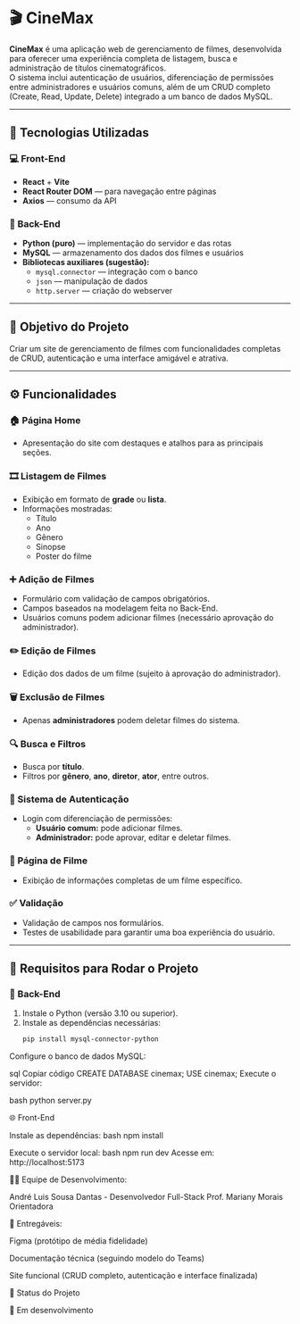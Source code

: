 # 🎬 CineMax

**CineMax** é uma aplicação web de gerenciamento de filmes, desenvolvida para oferecer uma experiência completa de listagem, busca e administração de títulos cinematográficos.  
O sistema inclui autenticação de usuários, diferenciação de permissões entre administradores e usuários comuns, além de um CRUD completo (Create, Read, Update, Delete) integrado a um banco de dados MySQL.

---

## 🚀 Tecnologias Utilizadas

### 💻 Front-End
- **React** + **Vite**
- **React Router DOM** — para navegação entre páginas
- **Axios** — consumo da API

### 🐍 Back-End
- **Python (puro)** — implementação do servidor e das rotas
- **MySQL** — armazenamento dos dados dos filmes e usuários
- **Bibliotecas auxiliares (sugestão):**
  - `mysql.connector` — integração com o banco
  - `json` — manipulação de dados
  - `http.server` — criação do webserver

---

## 🎯 Objetivo do Projeto

Criar um site de gerenciamento de filmes com funcionalidades completas de CRUD, autenticação e uma interface amigável e atrativa.

---

## ⚙️ Funcionalidades

### 🏠 Página Home
- Apresentação do site com destaques e atalhos para as principais seções.

### 🎞️ Listagem de Filmes
- Exibição em formato de **grade** ou **lista**.
- Informações mostradas:
  - Título
  - Ano
  - Gênero
  - Sinopse
  - Poster do filme

### ➕ Adição de Filmes
- Formulário com validação de campos obrigatórios.
- Campos baseados na modelagem feita no Back-End.
- Usuários comuns podem adicionar filmes (necessário aprovação do administrador).

### ✏️ Edição de Filmes
- Edição dos dados de um filme (sujeito à aprovação do administrador).

### 🗑️ Exclusão de Filmes
- Apenas **administradores** podem deletar filmes do sistema.

### 🔍 Busca e Filtros
- Busca por **título**.
- Filtros por **gênero**, **ano**, **diretor**, **ator**, entre outros.

### 👤 Sistema de Autenticação
- Login com diferenciação de permissões:
  - **Usuário comum:** pode adicionar filmes.
  - **Administrador:** pode aprovar, editar e deletar filmes.

### 📄 Página de Filme
- Exibição de informações completas de um filme específico.

### ✅ Validação
- Validação de campos nos formulários.
- Testes de usabilidade para garantir uma boa experiência do usuário.

---

## 🧩 Requisitos para Rodar o Projeto

### 🔧 Back-End
1. Instale o Python (versão 3.10 ou superior).  
2. Instale as dependências necessárias:
   ```bash
   pip install mysql-connector-python
Configure o banco de dados MySQL:

sql
Copiar código
CREATE DATABASE cinemax;
USE cinemax;
Execute o servidor:

bash
python server.py

🌐 Front-End

Instale as dependências:
bash
npm install

Execute o servidor local:
bash
npm run dev
Acesse em: http://localhost:5173


🧑‍💻 Equipe de Desenvolvimento:

André Luis Sousa Dantas -	Desenvolvedor Full-Stack
Prof. Mariany Morais	Orientadora


📘 Entregáveis:

Figma (protótipo de média fidelidade)

Documentação técnica (seguindo modelo do Teams)

Site funcional (CRUD completo, autenticação e interface finalizada)


🏁 Status do Projeto

🚧 Em desenvolvimento
